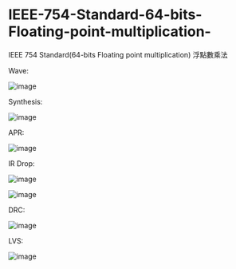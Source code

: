 # IEEE-754-Standard-64-bits-Floating-point-multiplication-
IEEE 754 Standard(64-bits Floating point multiplication) 浮點數乘法

Wave:

![image](https://user-images.githubusercontent.com/64843338/161256273-8063e431-1024-4f9f-98de-e45e7b715b08.png)

Synthesis:

![image](https://user-images.githubusercontent.com/64843338/161256985-35ea45c5-be60-44ba-bdaa-ab0e4f9c0e89.png)


APR:

![image](https://user-images.githubusercontent.com/64843338/161256381-0763a512-b399-4829-8069-b074eeb9beaa.png)

IR Drop:

![image](https://user-images.githubusercontent.com/64843338/161256490-c155c649-b3c0-4a10-9173-10758fc5c5b9.png)

![image](https://user-images.githubusercontent.com/64843338/161256529-41fa4412-ffb9-4a53-bce4-cc46171bcd66.png)

DRC:

![image](https://user-images.githubusercontent.com/64843338/161256749-509e8164-0f99-4966-8aae-6a69c82255de.png)

LVS:

![image](https://user-images.githubusercontent.com/64843338/161256823-ae8fe418-98c8-4551-83ee-9be6a64aba26.png)

